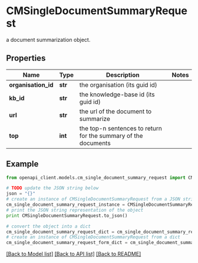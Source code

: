 # CMSingleDocumentSummaryRequest

a document summarization object.

## Properties
Name | Type | Description | Notes
------------ | ------------- | ------------- | -------------
**organisation_id** | **str** | the organisation (its guid id) | 
**kb_id** | **str** | the knowledge-base id (its guid id) | 
**url** | **str** | the url of the document to summarize | 
**top** | **int** | the top-n sentences to return for the summary of the documents | 

## Example

```python
from openapi_client.models.cm_single_document_summary_request import CMSingleDocumentSummaryRequest

# TODO update the JSON string below
json = "{}"
# create an instance of CMSingleDocumentSummaryRequest from a JSON string
cm_single_document_summary_request_instance = CMSingleDocumentSummaryRequest.from_json(json)
# print the JSON string representation of the object
print CMSingleDocumentSummaryRequest.to_json()

# convert the object into a dict
cm_single_document_summary_request_dict = cm_single_document_summary_request_instance.to_dict()
# create an instance of CMSingleDocumentSummaryRequest from a dict
cm_single_document_summary_request_form_dict = cm_single_document_summary_request.from_dict(cm_single_document_summary_request_dict)
```
[[Back to Model list]](../README.md#documentation-for-models) [[Back to API list]](../README.md#documentation-for-api-endpoints) [[Back to README]](../README.md)


